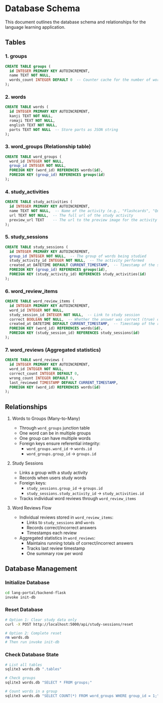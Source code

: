 # Database Schema

This document outlines the database schema and relationships for the language learning application.

## Tables

### 1. groups
```sql
CREATE TABLE groups (
  id INTEGER PRIMARY KEY AUTOINCREMENT,
  name TEXT NOT NULL,
  words_count INTEGER DEFAULT 0  -- Counter cache for the number of words in the group
);
```

### 2. words
```sql
CREATE TABLE words (
  id INTEGER PRIMARY KEY AUTOINCREMENT,
  kanji TEXT NOT NULL,
  romaji TEXT NOT NULL,
  english TEXT NOT NULL,
  parts TEXT NOT NULL  -- Store parts as JSON string
);
```

### 3. word_groups (Relationship table)
```sql
CREATE TABLE word_groups (
  word_id INTEGER NOT NULL,
  group_id INTEGER NOT NULL,
  FOREIGN KEY (word_id) REFERENCES words(id),
  FOREIGN KEY (group_id) REFERENCES groups(id)
);
```

### 4. study_activities
```sql
CREATE TABLE study_activities (
  id INTEGER PRIMARY KEY AUTOINCREMENT,
  name TEXT NOT NULL,  -- Name of the activity (e.g., "Flashcards", "Quiz")
  url TEXT NOT NULL,  -- The full url of the study activity
  preview_url TEXT    -- The url to the preview image for the activity
);
```

### 5. study_sessions
```sql
CREATE TABLE study_sessions (
  id INTEGER PRIMARY KEY AUTOINCREMENT,
  group_id INTEGER NOT NULL,  -- The group of words being studied
  study_activity_id INTEGER NOT NULL,  -- The activity performed
  created_at DATETIME DEFAULT CURRENT_TIMESTAMP,  -- Timestamp of the session
  FOREIGN KEY (group_id) REFERENCES groups(id),
  FOREIGN KEY (study_activity_id) REFERENCES study_activities(id)
);
```

### 6. word_review_items
```sql
CREATE TABLE word_review_items (
  id INTEGER PRIMARY KEY AUTOINCREMENT,
  word_id INTEGER NOT NULL,
  study_session_id INTEGER NOT NULL,  -- Link to study session
  correct BOOLEAN NOT NULL,  -- Whether the answer was correct (true) or wrong (false)
  created_at DATETIME DEFAULT CURRENT_TIMESTAMP,  -- Timestamp of the review
  FOREIGN KEY (word_id) REFERENCES words(id),
  FOREIGN KEY (study_session_id) REFERENCES study_sessions(id)
);
```

### 7. word_reviews (Aggregated statistics)
```sql
CREATE TABLE word_reviews (
  id INTEGER PRIMARY KEY AUTOINCREMENT,
  word_id INTEGER NOT NULL,
  correct_count INTEGER DEFAULT 0,
  wrong_count INTEGER DEFAULT 0,
  last_reviewed TIMESTAMP DEFAULT CURRENT_TIMESTAMP,
  FOREIGN KEY (word_id) REFERENCES words(id)
);
```

## Relationships

1. Words to Groups (Many-to-Many)
   - Through `word_groups` junction table
   - One word can be in multiple groups
   - One group can have multiple words
   - Foreign keys ensure referential integrity:
     - `word_groups.word_id` → `words.id`
     - `word_groups.group_id` → `groups.id`

2. Study Sessions
   - Links a group with a study activity
   - Records when users study words
   - Foreign keys:
     - `study_sessions.group_id` → `groups.id`
     - `study_sessions.study_activity_id` → `study_activities.id`
   - Tracks individual word reviews through `word_review_items`

3. Word Reviews Flow
   - Individual reviews stored in `word_review_items`:
     - Links to `study_sessions` and `words`
     - Records correct/incorrect answers
     - Timestamps each review
   - Aggregated statistics in `word_reviews`:
     - Maintains running totals of correct/incorrect answers
     - Tracks last review timestamp
     - One summary row per word

## Database Management

### Initialize Database
```bash
cd lang-portal/backend-flask
invoke init-db
```

### Reset Database
```bash
# Option 1: Clear study data only
curl -X POST http://localhost:5000/api/study-sessions/reset

# Option 2: Complete reset
rm words.db
# Then run invoke init-db
```

### Check Database State
```bash
# List all tables
sqlite3 words.db ".tables"

# Check groups
sqlite3 words.db "SELECT * FROM groups;"

# Count words in a group
sqlite3 words.db "SELECT COUNT(*) FROM word_groups WHERE group_id = 1;"
``` 